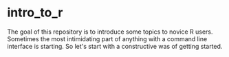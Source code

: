
<!-- README.md is generated from README.Rmd. Please edit that file -->
intro\_to\_r
============

The goal of this repository is to introduce some topics to novice R users. Sometimes the most intimidating part of anything with a command line interface is starting. So let's start with a constructive was of getting started.
